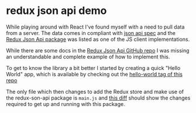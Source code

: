 # redux json api demo
While playing around with React I've found myself with a need to pull data from a server. The data comes in compliant with [json api spec](http://jsonapi.org) and the [Redux Json Api package](https://github.com/dixieio/redux-json-api) was listed as one of the JS client implementations.

While there are some docs in the [Redux Json Api GitHub repo](https://github.com/dixieio/redux-json-api) I was missing an understandable and complete example of how to implement this.

To get to know the library a bit better I started by creating a quick "Hello World" app, which is available by checking out the [hello-world tag of this repo](https://github.com/tomharvey/redux-json-api-demo/tree/hello-world)

The only file which then changes to add the Redux store and make use of the redux-son-api package is `main.js` and [this diff](https://github.com/tomharvey/redux-json-api-demo/compare/hello-world...3beb65468753ad0b022ad0f1d8b39619e688a075) should show the changes required to get up and running with this package.